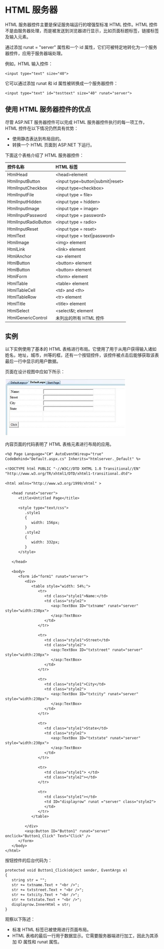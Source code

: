 # HTML 服务器

HTML 服务器控件主要是保证服务端运行的增强型标准 HTML 控件。HTML 控件不是由服务器处理，而是被发送到浏览器进行显示，比如页面标题标签，链接标签及输入元素。

通过添加 runat = "server" 属性和一个 id 属性，它们可被特定地转化为一个服务器控件，应用于服务器端处理。

例如，HTML 输入控件：

```
<input type="text" size="40">
```

它可以通过添加 runat 和 id 属性被转换成一个服务器控件：

```
<input type="text" id="testtext" size="40" runat="server">
```

## 使用 HTML 服务器控件的优点

尽管 ASP.NET 服务器控件可以完成 HTML 服务器控件执行的每一项工作，HTML 控件在以下情况仍然具有优势：

- 使用静态表达到布局目的。
- 转换一个 HTML 页面到 ASP.NET 下运行。

下面这个表格介绍了 HTML 服务器控件：

|控件名称|HTML 标签|
|:--------|:-------|
|HtmlHead|\<head\>element|
|HtmlInputButton|\<input type=button\|submit\|reset\>|
|HtmlInputCheckbox|\<input type=checkbox\>|
|HtmlInputFile|\<input type = file>|
|HtmlInputHidden|\<input type = hidden>|
|HtmlInputImage|\<input type = image>|
|HtmlInputPassword|\<input type = password>|
|HtmlInputRadioButton|\<input type = radio>|
|HtmlInputReset|\<input type = reset>|
|HtmlText|\<input type = text\|password>|
|HtmlImage|\<img> element|
|HtmlLink|\<link> element|
|HtmlAnchor|\<a> element|
|HtmlButton|\<button> element|
|HtmlButton|\<button> element|
|HtmlForm|\<form> element|
|HtmlTable|\<table> element|
|HtmlTableCell|\<td> and \<th>|
|HtmlTableRow|\<tr> element|
|HtmlTitle|\<title> element|
|HtmlSelect|\<select&t; element|
|HtmlGenericControl|未列出的所有 HTML 控件|

## 实例

以下实例使用了基本的 HTML 表格进行布局。它使用了用于从用户获得输入诸如姓名，地址，城市，州等的框，还有一个按钮控件，该控件被点击后能够获取该表最后一行中显示的用户数据。

页面在设计视图中应如下所示：

![image](images/asp.net_server_controls.jpg)

内容页面的代码表明了 HTML 表格元素进行布局的应用。

```
<%@ Page Language="C#" AutoEventWireup="true" CodeBehind="Default.aspx.cs" Inherits="htmlserver._Default" %>

<!DOCTYPE html PUBLIC "-//W3C//DTD XHTML 1.0 Transitional//EN" "http://www.w3.org/TR/xhtml1/DTD/xhtml1-transitional.dtd">

<html xmlns="http://www.w3.org/1999/xhtml" >

   <head runat="server">
      <title>Untitled Page</title>
      
      <style type="text/css">
         .style1
         {  
            width: 156px;
         }
         .style2
         {
            width: 332px;
         }
      </style>
      
   </head>
   
   <body>
      <form id="form1" runat="server">
         <div>
            <table style="width: 54%;">
               <tr>
                  <td class="style1">Name:</td>
                  <td class="style2">
                     <asp:TextBox ID="txtname" runat="server"  style="width:230px">
                     </asp:TextBox>
                  </td>
               </tr>
				
               <tr>
                  <td class="style1">Street</td>
                  <td class="style2">
                     <asp:TextBox ID="txtstreet" runat="server"  style="width:230px">
                     </asp:TextBox>
                  </td>
               </tr>
				
               <tr>
                  <td class="style1">City</td>
                  <td class="style2">
                     <asp:TextBox ID="txtcity" runat="server"  style="width:230px">
                     </asp:TextBox>
                  </td>
               </tr>
				
               <tr>
                  <td class="style1">State</td>
                  <td class="style2">
                     <asp:TextBox ID="txtstate" runat="server" style="width:230px">
                     </asp:TextBox>
                  </td>
               </tr>
				
               <tr>
                  <td class="style1"> </td>
                  <td class="style2"></td>
               </tr>
				
               <tr>
                  <td class="style1"></td>
                  <td ID="displayrow" runat ="server" class="style2">
                  </td>
               </tr>
            </table>
            
         </div>
         <asp:Button ID="Button1" runat="server" onclick="Button1_Click" Text="Click" />
      </form>
   </body>
</html>
```

按钮控件的后台代码为：

```
protected void Button1_Click(object sender, EventArgs e)
{
   string str = "";
   str += txtname.Text + "<br />";
   str += txtstreet.Text + "<br />";
   str += txtcity.Text + "<br />";
   str += txtstate.Text + "<br />";
   displayrow.InnerHtml = str;
}
```

观察以下陈述：

- 标准 HTML 标签已被使用进行页面布局。
- HTML 表格的最后一行用于数据显示。它需要服务器端进行加工，因此为其添加 ID 属性和 runat 属性。

